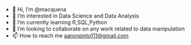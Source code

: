 - 👋 Hi, I’m @macquena
- 👀 I’m interested in Data Science and Data Analysis
- 🌱 I’m currently learning R,SQL,Python
- 💞️ I’m looking to collaborate on any work related to data manipulation
- 📫 How to reach me aaronpinto111@gmail.com

<!---
macquena/macquena is a ✨ special ✨ repository because its `README.md` (this file) appears on your GitHub profile.
You can click the Preview link to take a look at your changes.
--->
